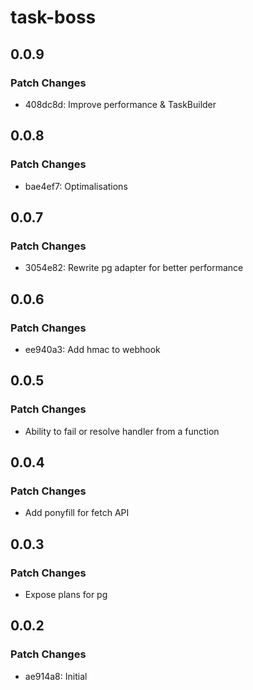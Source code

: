 # task-boss

## 0.0.9

### Patch Changes

- 408dc8d: Improve performance & TaskBuilder

## 0.0.8

### Patch Changes

- bae4ef7: Optimalisations

## 0.0.7

### Patch Changes

- 3054e82: Rewrite pg adapter for better performance

## 0.0.6

### Patch Changes

- ee940a3: Add hmac to webhook

## 0.0.5

### Patch Changes

- Ability to fail or resolve handler from a function

## 0.0.4

### Patch Changes

- Add ponyfill for fetch API

## 0.0.3

### Patch Changes

- Expose plans for pg

## 0.0.2

### Patch Changes

- ae914a8: Initial
